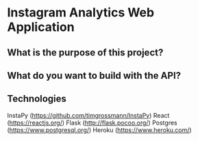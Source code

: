 # Instagram Analytics Web Application

## What is the purpose of this project?

## What do you want to build with the API?

## Technologies

InstaPy (https://github.com/timgrossmann/InstaPy)
React (https://reactjs.org/)
Flask (http://flask.pocoo.org/)
Postgres (https://www.postgresql.org/)
Heroku (https://www.heroku.com/)

